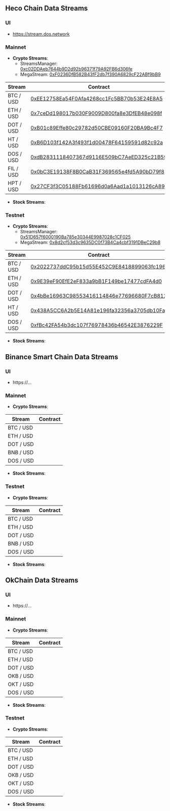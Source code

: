 ## Heco Chain Data Streams

### UI
* https://stream.dos.network

### Mainnet
* **Crypto Streams**:
  - StreamsManager: [0xc02DDAeb7644b9D2d92b96371f79A92FB6d306fe](https://hecoinfo.com/address/0xc02DDAeb7644b9D2d92b96371f79A92FB6d306fe)
  - MegaStream: [0xF0236DfB582B43fF2db7f390A6829cF22ABf9bB9](https://hecoinfo.com/address/0xF0236DfB582B43fF2db7f390A6829cF22ABf9bB9)


| Stream | Contract |
| ------ | ------ |
| BTC / USD | [0xEE12758Ea54F0Afa4268cc1Fc5BB70b53E24E8A5](https://hecoinfo.com/address/0xEE12758Ea54F0Afa4268cc1Fc5BB70b53E24E8A5) |
| ETH / USD | [0x7ceDd198017b030F9009D800fa8e3DfEB48e098f](https://hecoinfo.com/address/0x7ceDd198017b030F9009D800fa8e3DfEB48e098f) |
| DOT / USD | [0xB01c89Effe80c29782d50CBE09160F20BA9Bc4F7](https://hecoinfo.com/address/0xB01c89Effe80c29782d50CBE09160F20BA9Bc4F7) |
| HT / USD  | [0xB6D103f142A3f493f1d00478F64159591d82c92a](https://hecoinfo.com/address/0xB6D103f142A3f493f1d00478F64159591d82c92a) |
| DOS / USD | [0xdB2831118407367d9116E509bC7AeED325c21B59](https://hecoinfo.com/address/0xdB2831118407367d9116E509bC7AeED325c21B59) |
| FIL / USD | [0x0bC3E19138F8B0CaB31F369565e4fd5A90bD79f8](https://hecoinfo.com/address/0x0bC3E19138F8B0CaB31F369565e4fd5A90bD79f8) |
| HPT / USD | [0x27CF3f3C05188Fb61696d0a6Aad1a1013126cA89](https://hecoinfo.com/address/0x27CF3f3C05188Fb61696d0a6Aad1a1013126cA89) |


* **Stock Streams**:



### Testnet
* **Crypto Streams**:
  - StreamsManager: [0x51D657f6000190Ba785e30344E9987028c1CF025](https://testnet.hecoinfo.com/address/0x51D657f6000190Ba785e30344E9987028c1CF025)
  - MegaStream: [0x8d2cf53d3c9635DC0f73B4Ca4cbf3191DBeC29b8](https://testnet.hecoinfo.com/address/0x8d2cf53d3c9635dc0f73b4ca4cbf3191dbec29b8)

| Stream | Contract |
| ----------- | -------- |
| BTC / USD | [0x2022737ddC95b15d55E452C9E8418899063fc196](https://testnet.hecoinfo.com/address/0x2022737ddC95b15d55E452C9E8418899063fc196) |
| ETH / USD | [0x9E39eF90EfE2eF833a9bB1F149be17477cdFA4d0](https://testnet.hecoinfo.com/address/0x9E39eF90EfE2eF833a9bB1F149be17477cdFA4d0) |
| DOT / USD | [0x4bBe16963C98553416114846e77696680F7cB812](https://testnet.hecoinfo.com/address/0x4bBe16963C98553416114846e77696680F7cB812) |
| HT / USD  | [0x438A5CC6A2b5E14A81e196fa32356a3705db10Fa](https://testnet.hecoinfo.com/address/0x438A5CC6A2b5E14A81e196fa32356a3705db10Fa) |
| DOS / USD | [0xfBc42FA54b3dc107f76978436b46542E3876229F](https://testnet.hecoinfo.com/address/0xfBc42FA54b3dc107f76978436b46542E3876229F) |


* **Stock Streams**:




## Binance Smart Chain Data Streams

### UI
* https://...

### Mainnet
* **Crypto Streams**:

| Stream | Contract |
| ------ | ------ |
| BTC / USD | []() |
| ETH / USD | []() |
| DOT / USD | []() |
| BNB / USD | []() |
| DOS / USD | []() |

* **Stock Streams**:


### Testnet
* **Crypto Streams**:

| Stream | Contract |
| ------ | ------ |
| BTC / USD | []() |
| ETH / USD | []() |
| DOT / USD | []() |
| BNB / USD | []() |
| DOS / USD | []() |

* **Stock Streams**:


## OkChain Data Streams

### UI
* https://...

### Mainnet
* **Crypto Streams**:

| Stream | Contract |
| ------ | ------ |
| BTC / USD | []() |
| ETH / USD | []() |
| DOT / USD | []() |
| OKB / USD | []() |
| OKT / USD | []() |
| DOS / USD | []() |

* **Stock Streams**:


### Testnet
* **Crypto Streams**:

| Stream | Contract |
| ------ | ------ |
| BTC / USD | []() |
| ETH / USD | []() |
| DOT / USD | []() |
| OKB / USD | []() |
| OKT / USD | []() |
| DOS / USD | []() |

* **Stock Streams**:

